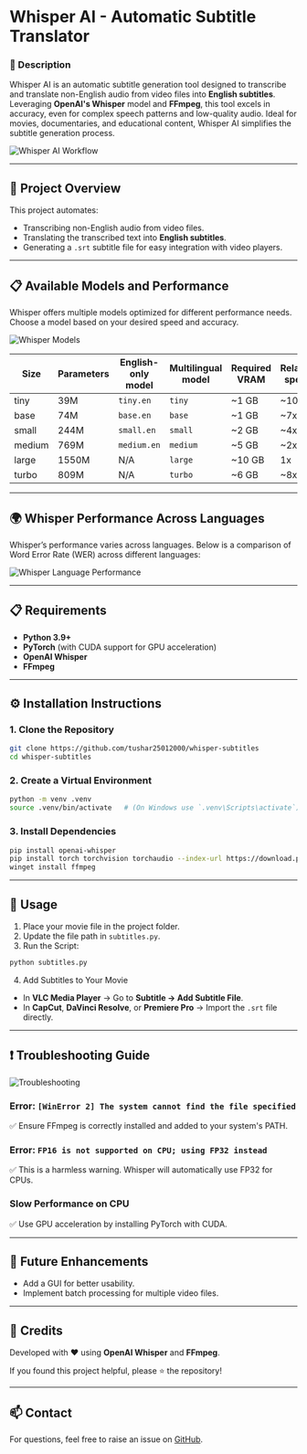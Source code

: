 
# Whisper AI - Automatic Subtitle Translator

### 🎯 Description
Whisper AI is an automatic subtitle generation tool designed to transcribe and translate non-English audio from video files into **English subtitles**. Leveraging **OpenAI's Whisper** model and **FFmpeg**, this tool excels in accuracy, even for complex speech patterns and low-quality audio. Ideal for movies, documentaries, and educational content, Whisper AI simplifies the subtitle generation process.

![Whisper AI Workflow](https://raw.githubusercontent.com/openai/whisper/main/images/whisper_workflow.png)

---

## 🚀 Project Overview
This project automates:
- Transcribing non-English audio from video files.
- Translating the transcribed text into **English subtitles**.
- Generating a `.srt` subtitle file for easy integration with video players.

---

## 📋 Available Models and Performance
Whisper offers multiple models optimized for different performance needs. Choose a model based on your desired speed and accuracy.

![Whisper Models](https://raw.githubusercontent.com/openai/whisper/main/images/whisper_models.png)

| Size  | Parameters | English-only model | Multilingual model | Required VRAM | Relative speed |
|-------|-------------|--------------------|---------------------|----------------|-----------------|
| tiny   | 39M          | `tiny.en`           | `tiny`               | ~1 GB           | ~10x             |
| base   | 74M          | `base.en`           | `base`               | ~1 GB           | ~7x              |
| small  | 244M         | `small.en`          | `small`              | ~2 GB           | ~4x              |
| medium | 769M         | `medium.en`         | `medium`             | ~5 GB           | ~2x              |
| large  | 1550M        | N/A                 | `large`               | ~10 GB          | 1x                |
| turbo  | 809M         | N/A                 | `turbo`               | ~6 GB            | ~8x               |

---

## 🌍 Whisper Performance Across Languages
Whisper’s performance varies across languages. Below is a comparison of Word Error Rate (WER) across different languages:

![Whisper Language Performance](https://raw.githubusercontent.com/openai/whisper/main/images/whisper_language_performance.png)

---

## 📋 Requirements
- **Python 3.9+**
- **PyTorch** (with CUDA support for GPU acceleration)
- **OpenAI Whisper**
- **FFmpeg**

---

## ⚙️ Installation Instructions
### 1. Clone the Repository
```bash
git clone https://github.com/tushar25012000/whisper-subtitles
cd whisper-subtitles
```

### 2. Create a Virtual Environment
```bash
python -m venv .venv
source .venv/bin/activate   # (On Windows use `.venv\Scripts\activate`)
```

### 3. Install Dependencies
```bash
pip install openai-whisper
pip install torch torchvision torchaudio --index-url https://download.pytorch.org/whl/cu118
winget install ffmpeg
```

---

## 📝 Usage
1. Place your movie file in the project folder.
2. Update the file path in `subtitles.py`.
3. Run the Script:

```bash
python subtitles.py
```

4. Add Subtitles to Your Movie
- In **VLC Media Player** → Go to **Subtitle → Add Subtitle File**.
- In **CapCut**, **DaVinci Resolve**, or **Premiere Pro** → Import the `.srt` file directly.

---

## ❗ Troubleshooting Guide
![Troubleshooting](https://raw.githubusercontent.com/openai/whisper/main/images/whisper_troubleshooting.png)

### **Error: `[WinError 2] The system cannot find the file specified`**
✅ Ensure FFmpeg is correctly installed and added to your system's PATH. 

### **Error: `FP16 is not supported on CPU; using FP32 instead`**
✅ This is a harmless warning. Whisper will automatically use FP32 for CPUs.

### **Slow Performance on CPU**
✅ Use GPU acceleration by installing PyTorch with CUDA.

---

## 🌟 Future Enhancements
- Add a GUI for better usability.
- Implement batch processing for multiple video files.

---

## 🙌 Credits
Developed with ❤️ using **OpenAI Whisper** and **FFmpeg**.

If you found this project helpful, please ⭐ the repository!

---

## 📫 Contact
For questions, feel free to raise an issue on [GitHub](https://github.com/tushar25012000/whisper-subtitles).
